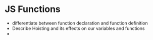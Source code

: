 # JS Functions

* differentiate between function declaration
  and function definition
* Describe Hoisting and its effects on our variables 
and functions
* 
